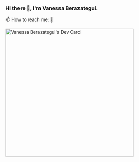 ### Hi there 👋, I'm Vanessa Berazategui.

📫 How to reach me:
 <a href="https://beacons.ai/vanessa.berazategui">🔗</a>
 
<a href="https://app.daily.dev/vaneberazategui"><img src="https://api.daily.dev/devcards/52e2c81911bf435f9cc6ba7e3197d861.png?r=zzw" width="400" alt="Vanessa Berazategui's Dev Card"/></a>
 
<!--
**Vanessa-Berazategui/Vanessa-Berazategui** is a ✨ _special_ ✨ repository because its `README.md` (this file) appears on your GitHub profile.

Here are some ideas to get you started:

- 🔭 I’m currently working on ...
- 🌱 I’m currently learning ...
- 👯 I’m looking to collaborate on ...
- 🤔 I’m looking for help with ...
- 💬 Ask me about ...
- 📫 How to reach me: ...
- 😄 Pronouns: ...
- ⚡ Fun fact: ...
-->
